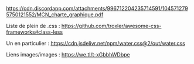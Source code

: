 https://cdn.discordapp.com/attachments/996712204235714591/1045712795750121552/MCN_charte_graphique.pdf

Liste de plein de .css :
https://github.com/troxler/awesome-css-frameworks#class-less

Un en particulier :
https://cdn.jsdelivr.net/npm/water.css@2/out/water.css

Liens images/images :
https://we.tl/t-xGbbhWDbpe
